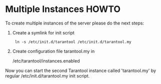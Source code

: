 Multiple Instances HOWTO
========================

To create multiple instances of the server please do the next steps:

1. Create a symlink for init script

        ln -s /etc/init.d/tarantool /etc/init.d/tarantool.my

2. Create configuration file tarantool.my in

	/etc/tarantool/instances.enabled

Now you can start the second Tarantool instance called 'tarantool.my' by regular
/etc/init.d/tarantool.my init script.
